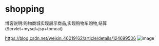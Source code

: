 # shopping
博客说明:购物商城实现展示商品,实现购物车购物,结算(Servlet+mysql+jsp+tomcat)

https://blog.csdn.net/weixin_46019162/article/details/124699506
![image](https://user-images.githubusercontent.com/57185613/167753568-f3fbe5ca-71d7-4deb-86d7-6bd5f30439ac.png)
